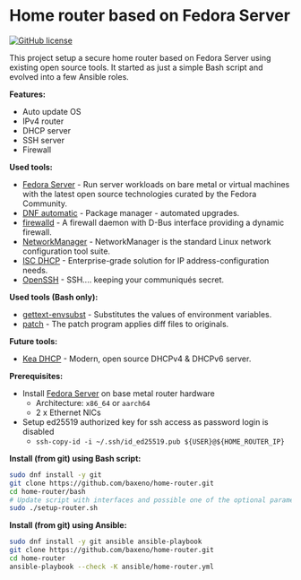 # Home router based on Fedora Server

[![GitHub license](https://img.shields.io/github/license/baxeno/home-router)](https://github.com/baxeno/home-router/blob/main/LICENSE)

This project setup a secure home router based on Fedora Server using existing open source tools.
It started as just a simple Bash script and evolved into a few Ansible roles.

**Features:**

- Auto update OS
- IPv4 router
- DHCP server
- SSH server
- Firewall

**Used tools:**

- [Fedora Server](https://fedoraproject.org/server/) - Run server workloads on bare metal or virtual machines with the latest open source technologies curated by the Fedora Community.
- [DNF automatic](https://github.com/rpm-software-management/dnf) - Package manager - automated upgrades.
- [firewalld](https://firewalld.org/) - A firewall daemon with D-Bus interface providing a dynamic firewall.
- [NetworkManager](https://networkmanager.dev/) - NetworkManager is the standard Linux network configuration tool suite.
- [ISC DHCP](https://www.isc.org/dhcp/) - Enterprise-grade solution for IP address-configuration needs.
- [OpenSSH](https://www.openssh.com/) - SSH.... keeping your communiqués secret.

**Used tools (Bash only):**

- [gettext-envsubst](https://www.gnu.org/software/gettext/) - Substitutes the values of environment variables.
- [patch](https://savannah.gnu.org/projects/patch/) - The patch program applies diff files to originals.

**Future tools:**

- [Kea DHCP](https://www.isc.org/kea/) - Modern, open source DHCPv4 & DHCPv6 server.

**Prerequisites:**

- Install [Fedora Server](https://fedoraproject.org/server/) on base metal router hardware
  - Architecture: `x86_64` or `aarch64`
  - 2 x Ethernet NICs
- Setup ed25519 authorized key for ssh access as password login is disabled
  - `ssh-copy-id -i ~/.ssh/id_ed25519.pub ${USER}@${HOME_ROUTER_IP}`

**Install (from git) using Bash script:**

```bash
sudo dnf install -y git
git clone https://github.com/baxeno/home-router.git
cd home-router/bash
# Update script with interfaces and possible one of the optional parameters
sudo ./setup-router.sh
```

**Install (from git) using Ansible:**

```bash
sudo dnf install -y git ansible ansible-playbook
git clone https://github.com/baxeno/home-router.git
cd home-router
ansible-playbook --check -K ansible/home-router.yml
```

